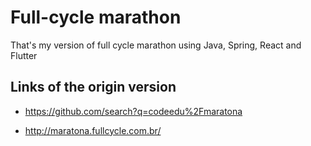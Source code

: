 # Full-cycle marathon

That's my version of full cycle marathon using Java, Spring, React and Flutter

## Links of the origin version

- https://github.com/search?q=codeedu%2Fmaratona

- http://maratona.fullcycle.com.br/
